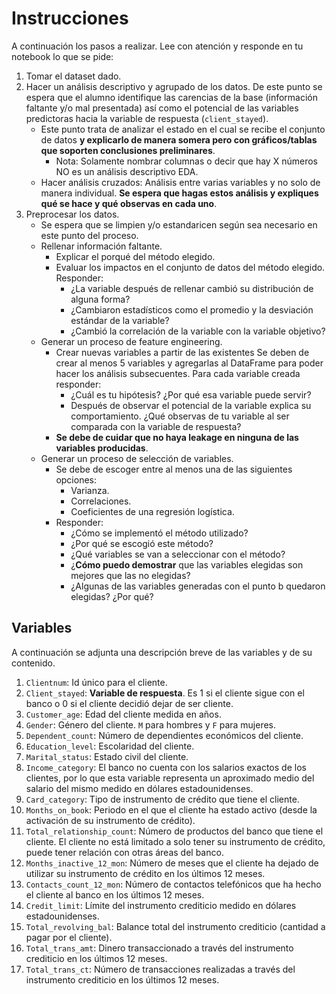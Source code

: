 # Instrucciones

A continuación los pasos a realizar. Lee con atención  y responde en tu notebook lo que se pide:

1. Tomar el dataset dado.
2. Hacer un análisis descriptivo y agrupado de los datos. De este punto se espera que el alumno identifique las carencias de la base (información faltante y/o mal presentada) así como el potencial de las variables predictoras hacia la variable de respuesta (`client_stayed`).
    - Este punto trata de analizar el estado en el cual se recibe el conjunto de datos **y explicarlo de manera somera pero con gráficos/tablas que soporten conclusiones preliminares**.
        - Nota: Solamente nombrar columnas o decir que hay X números NO es un análisis descriptivo EDA.
    - Hacer análisis cruzados: Análisis entre varias variables y no solo de manera individual. **Se espera que hagas estos análisis y expliques qué se hace y qué observas en cada uno**.
3. Preprocesar los datos.
    - Se espera que se limpien y/o estandaricen según sea necesario en este punto del proceso.
    - Rellenar información faltante.
      - Explicar el porqué del método elegido.
      - Evaluar los impactos en el conjunto de datos del método elegido. Responder:
          - ¿La variable después de rellenar cambió su distribución de alguna forma?
          - ¿Cambiaron estadísticos como el promedio y la desviación estándar de la variable?
          - ¿Cambió la correlación de la variable con la variable objetivo?
    - Generar un proceso de feature engineering.
        - Crear nuevas variables a partir de las existentes Se deben de crear al menos 5 variables y agregarlas al DataFrame para poder hacer los análisis subsecuentes. Para cada variable creada responder:
            - ¿Cuál es tu hipótesis? ¿Por qué esa variable puede servir?
            - Después de observar el potencial de la variable explica su comportamiento. ¿Qué observas de tu variable al ser comparada con la variable de respuesta?
        - **Se debe de cuidar que no haya leakage en ninguna de las variables producidas**.
    - Generar un proceso de selección de variables.
        - Se debe de escoger entre al menos una de las siguientes opciones:
            - Varianza.
            - Correlaciones.
            - Coeficientes de una regresión logística.
        - Responder:
            - ¿Cómo se implementó el método utilizado?
            - ¿Por qué se escogió este método?
            - ¿Qué variables se van a seleccionar con el método?
            - ¿**Cómo puedo demostrar** que las variables elegidas son mejores que las no elegidas?
            - ¿Algunas de las variables generadas con el punto b quedaron elegidas? ¿Por qué?

## Variables

A continuación se adjunta una descripción breve de las variables y de su contenido.

1. `Clientnum`: Id único para el cliente.
2. `Client_stayed`: **Variable de respuesta**. Es 1 si el cliente sigue con el banco o 0 si el cliente decidió dejar de ser cliente.
3. `Customer_age`: Edad del cliente medida en años.
4. `Gender`: Género del cliente. `M` para hombres y `F` para mujeres.
5. `Dependent_count`: Número de dependientes económicos del cliente.
6. `Education_level`: Escolaridad del cliente.
7. `Marital_status`: Estado civil del cliente.
8. `Income_category`: El banco no cuenta con los salarios exactos de los clientes, por lo que esta variable representa un aproximado medio del salario del mismo medido en dólares estadounidenses.
9. `Card_category`: Tipo de instrumento de crédito que tiene el cliente.
10. `Months_on_book`: Periodo en el que el cliente ha estado activo (desde la activación de su instrumento de crédito).
11. `Total_relationship_count`: Número de productos del banco que tiene el cliente. El cliente no está limitado a solo tener su instrumento de crédito, puede tener relación con otras áreas del banco.
12. `Months_inactive_12_mon`: Número de meses que el cliente ha dejado de utilizar su instrumento de crédito en los últimos 12 meses.
13. `Contacts_count_12_mon`: Número de contactos telefónicos que ha hecho el cliente al banco en los últimos 12 meses.
14. `Credit_limit`: Límite del instrumento crediticio medido en dólares estadounidenses.
15. `Total_revolving_bal`: Balance total del instrumento crediticio (cantidad a pagar por el cliente).
16. `Total_trans_amt`: Dinero transaccionado a través del instrumento crediticio en los últimos 12 meses.
17. `Total_trans_ct`: Número de transacciones realizadas a través del instrumento crediticio en los últimos 12 meses.
